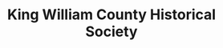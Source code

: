 ---
layout: repo
title: "King William County Historical Society"
id: 16202
permalink: repos/16202/
---